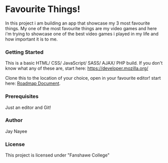 # Favourite Things!

In this project i am building an app that showcase my 3 most favourite things. My one of the most favourite things are my video games and here i'm trying to showcase one of the best video games i played in my life and how important it is to me.

### Getting Started
This is a basic HTML/ CSS/ JavaScript/ SASS/ AJAX/ PHP build. If you don't know what any of these are, start here: https://developer.mozilla.org/

Clone this to the location of your choice, open in your favourite editor! start here: [Roadmap Document](https://docs.google.com/document/d/1_oItrgKKzbo32z1JjnH6Pl5kfAICUVOlgNHegyNUmPE/edit?usp=sharing).

### Prerequisites
Just an editor and Git!

### Author

Jay Nayee

### License
This project is licensed under "Fanshawe College"
